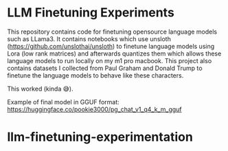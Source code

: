 # LLM Finetuning Experiments

This repository contains code for finetuning opensource language models such as LLama3.
It contains notebooks which use unsloth (https://github.com/unslothai/unsloth) to finetune language models using Lora (low rank matrices) and afterwards quantizes them which allows these language models to run locally on my m1 pro macbook. This project also contains datasets I collected from Paul Graham and Donald Trump to finetune the language models to behave like these characters.

This worked (kinda 😅).

Example of final model in GGUF format:
https://huggingface.co/pookie3000/pg_chat_v1_q4_k_m_gguf
# llm-finetuning-experimentation
